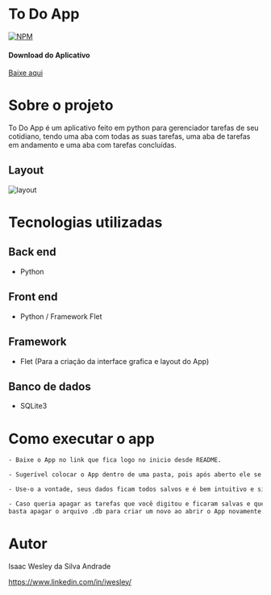 # To Do App
[![NPM](https://img.shields.io/npm/l/react)](https://github.com/d0tcon/to-do-app/blob/main/LICENSE) 

#### Download do Aplicativo
[Baixe aqui](https://github.com/d0tcon/to-do-app/raw/main/Gerenciador%20de%20tarefas.exe)

# Sobre o projeto

To Do App é um aplicativo feito em python para gerenciador tarefas de seu cotidiano, tendo uma aba com todas as suas tarefas, uma aba de tarefas em andamento e uma aba com tarefas concluídas.

## Layout 
![layout](https://github.com/d0tcon/images/blob/main/todo.png)

# Tecnologias utilizadas
## Back end
- Python
## Front end
- Python / Framework Flet
## Framework
- Flet (Para a criação da interface grafica e layout do App)
## Banco de dados
- SQLite3

# Como executar o app

```bash
- Baixe o App no link que fica logo no inicio desde README.

- Sugerível colocar o App dentro de uma pasta, pois após aberto ele se cria um arquivo .db, amarzenando todos os dados nele.

- Use-o a vontade, seus dados ficam todos salvos e é bem intuitivo e simples de usar.

- Caso queria apagar as tarefas que você digitou e ficaram salvas e queira colocar novas tarefas,
basta apagar o arquivo .db para criar um novo ao abrir o App novamente.
```

# Autor

Isaac Wesley da Silva Andrade

https://www.linkedin.com/in/iwesley/

